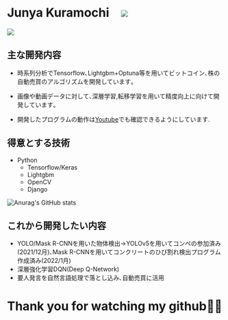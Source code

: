 # Junya Kuramochi　![](https://komarev.com/ghpvc/?username=JUNYA-727)


![](https://github-profile-summary-cards.vercel.app/api/cards/profile-details?username=JUNYA-727&theme=monokai)

## 主な開発内容
- 時系列分析でTensorflow､Lightgbm+Optuna等を用いてビットコイン､株の自動売買のアルゴリズムを開発しています｡

- 画像や動画データに対して､深層学習,転移学習を用いて精度向上に向けて開発しています｡

- 開発したプログラムの動作は[Youtube](https://www.youtube.com/watch?v=iYd_ez8LPas&ab_channel=KuramochiJunya)でも確認できるようにしています.

## 得意とする技術
- Python
  - Tensorflow/Keras
  - Lightgbm
  - OpenCV
  - Django

![Anurag's GitHub stats](https://github-readme-stats.vercel.app/api?username=JUNYA-727&show_icons=true&theme=monokai)


## これから開発したい内容
- YOLO/Mask R-CNNを用いた物体検出→YOLOv5を用いてコンペの参加済み(2021/12月)､Mask R-CNNを用いてコンクリートのひび割れ検出プログラム作成済み(2022/1月)
- 深層強化学習DQN(Deep Q-Network)
- 要人発言を自然言語処理で落とし込み､自動売買に活用

# Thank you for watching my github🙇‍♂️

